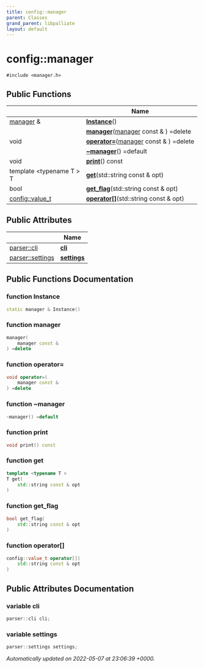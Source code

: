 ```yaml
---
title: config::manager
parent: Classes
grand_parent: libpalliate
layout: default
---
```


# config::manager






`#include <manager.h>`

## Public Functions

|                | Name           |
| -------------- | -------------- |
| [manager](/libpalliate/generated/Classes/classconfig_1_1manager) & | **[Instance](/libpalliate/generated/Classes/classconfig_1_1manager#function-instance)**() |
| | **[manager](/libpalliate/generated/Classes/classconfig_1_1manager#function-manager)**([manager](/libpalliate/generated/Classes/classconfig_1_1manager) const & ) =delete |
| void | **[operator=](/libpalliate/generated/Classes/classconfig_1_1manager#function-operator=)**([manager](/libpalliate/generated/Classes/classconfig_1_1manager) const & ) =delete |
| | **[~manager](/libpalliate/generated/Classes/classconfig_1_1manager#function-~manager)**() =default |
| void | **[print](/libpalliate/generated/Classes/classconfig_1_1manager#function-print)**() const |
| template <typename T \> <br>T | **[get](/libpalliate/generated/Classes/classconfig_1_1manager#function-get)**(std::string const & opt) |
| bool | **[get_flag](/libpalliate/generated/Classes/classconfig_1_1manager#function-get-flag)**(std::string const & opt) |
| [config::value_t](/libpalliate/generated/Namespaces/namespaceconfig#using-value-t) | **[operator[]](/libpalliate/generated/Classes/classconfig_1_1manager#function-operator[])**(std::string const & opt) |

## Public Attributes

|                | Name           |
| -------------- | -------------- |
| [parser::cli](/libpalliate/generated/Classes/classconfig_1_1parser_1_1cli) | **[cli](/libpalliate/generated/Classes/classconfig_1_1manager#variable-cli)**  |
| [parser::settings](/libpalliate/generated/Classes/classconfig_1_1parser_1_1settings) | **[settings](/libpalliate/generated/Classes/classconfig_1_1manager#variable-settings)**  |

## Public Functions Documentation

### function Instance

```cpp
static manager & Instance()
```


### function manager

```cpp
manager(
    manager const & 
) =delete
```


### function operator=

```cpp
void operator=(
    manager const & 
) =delete
```


### function ~manager

```cpp
~manager() =default
```


### function print

```cpp
void print() const
```


### function get

```cpp
template <typename T >
T get(
    std::string const & opt
)
```


### function get_flag

```cpp
bool get_flag(
    std::string const & opt
)
```


### function operator[]

```cpp
config::value_t operator[](
    std::string const & opt
)
```


## Public Attributes Documentation

### variable cli

```cpp
parser::cli cli;
```


### variable settings

```cpp
parser::settings settings;
```



_Automatically updated on 2022-05-07 at 23:06:39 +0000._